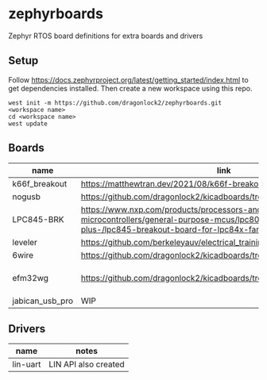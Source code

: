 # zephyrboards
Zephyr RTOS board definitions for extra boards and drivers

## Setup

Follow https://docs.zephyrproject.org/latest/getting_started/index.html to get dependencies installed. Then create a new workspace using this repo.

    west init -m https://github.com/dragonlock2/zephyrboards.git <workspace name>
    cd <workspace name>
    west update

## Boards

| name | link | notes |
| ---- | ---- | ----- |
| k66f_breakout | https://matthewtran.dev/2021/08/k66f-breakout/ | |
| nogusb        | https://github.com/dragonlock2/kicadboards/tree/main/projects/NOGUSB | MCUboot |
| LPC845-BRK | https://www.nxp.com/products/processors-and-microcontrollers/arm-microcontrollers/general-purpose-mcus/lpc800-cortex-m0-plus-/lpc845-breakout-board-for-lpc84x-family-mcus:LPC845-BRK | basic uart, gpio working |
| leveler | https://github.com/berkeleyauv/electrical_training | |
| 6wire | https://github.com/dragonlock2/kicadboards/tree/main/projects/6wire | |
| efm32wg | https://github.com/dragonlock2/kicadboards/tree/main/breakouts/efm32wg | leuart, spi not working |
| jabican_usb_pro | WIP | MCUboot |

## Drivers

| name | notes |
| ---- | ----- |
| lin-uart | LIN API also created |
